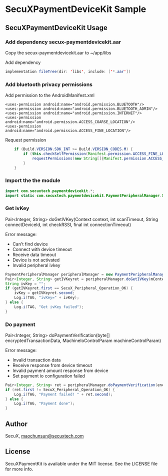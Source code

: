 # SecuXPaymentDeviceKit Sample


## SecuXPaymentDeviceKit Usage

### Add dependency secux-paymentdevicekit.aar

Copy the secux-paymentdevicekit.aar to ~/app/libs

Add dependency
```java
implementation fileTree(dir: 'libs', include: ['*.aar'])
```

### Add bluetooth privacy permissions

Add permission to the AndroidManifest.xml

    <uses-permission android:name="android.permission.BLUETOOTH"/>
    <uses-permission android:name="android.permission.BLUETOOTH_ADMIN"/>
    <uses-permission android:name="android.permission.INTERNET"/>
    <uses-permission android:name="android.permission.ACCESS_COARSE_LOCATION"/>
    <uses-permission android:name="android.permission.ACCESS_FINE_LOCATION"/>

Request permission

```java
    if (Build.VERSION.SDK_INT >= Build.VERSION_CODES.M) {
        if (this.checkSelfPermission(Manifest.permission.ACCESS_FINE_LOCATION) != PackageManager.PERMISSION_GRANTED) {
            requestPermissions(new String[]{Manifest.permission.ACCESS_FINE_LOCATION}, 1);
        }
    }
```

### Import the the module

```java 
import com.secuxtech.paymentdevicekit.*;
import static com.secuxtech.paymentdevicekit.PaymentPeripheralManager.SecuX_Peripheral_Operation_OK;
```

### Get ivKey

Pair<Integer, String> doGetIVKey(Context context, int scanTimeout, String connectDeviceId, int checkRSSI, final int connectionTimeout) 

Error message:

* Can't find device
* Connect with device timeout
* Receive data timeout
* Device is not activated
* Invalid peripheral ivkey

```java
PaymentPeripheralManager peripheralManager = new PaymentPeripheralManager();
Pair<Integer, String> getIVKeyret = peripheralManager.doGetIVKey(mContext, 5, devID, -80, 5);
String ivKey = "";
if (getIVKeyret.first == SecuX_Peripheral_Operation_OK) {
    ivKey = getIVKeyret.second;
    Log.i(TAG, "ivKey=" + ivKey);
} else {
    Log.i(TAG, "Get ivKey failed");
}
```
### Do payment

Pair<Integer, String>  doPaymentVerification(byte[] encryptedTransactionData, MachineIoControlParam machineControlParam) 

Error message:

* Invalid transaction data
* Receive response from device timeout
* Invalid payment amount response from device
* Set payment io configuration failed

```java
Pair<Integer, String> ret = peripheralManager.doPaymentVerification(encryptedData, machineIoControlParam);
if (ret.first != SecuX_Peripheral_Operation_OK) {
    Log.i(TAG, "Payment failed! " + ret.second);
} else {
    Log.i(TAG, "Payment done");
}
```

## Author

SecuX, maochunsun@secuxtech.com

## License

SecuXPaymentKit is available under the MIT license. See the LICENSE file for more info.
